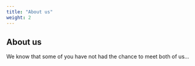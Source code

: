 ```yaml
---
title: "About us"
weight: 2
---
```


## About us

We know that some of you have not had the chance to meet both of us...

